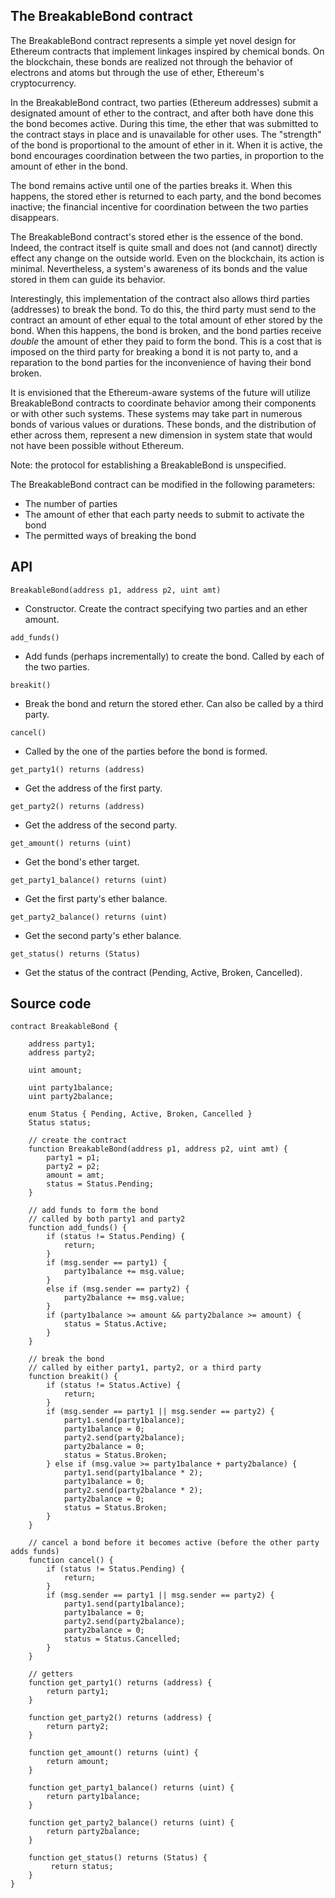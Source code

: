 ## The BreakableBond contract
The BreakableBond contract represents a simple yet novel design for Ethereum contracts that implement linkages inspired by chemical bonds. On the blockchain, these bonds are realized not through the behavior of electrons and atoms but through the use of ether, Ethereum's cryptocurrency.

In the BreakableBond contract, two parties (Ethereum addresses) submit a designated amount of ether to the contract, and after both have done this the bond becomes active. During this time, the ether that was submitted to the contract stays in place and is unavailable for other uses. The "strength" of the bond is proportional to the amount of ether in it. When it is active, the bond encourages coordination between the two parties, in proportion to the amount of ether in the bond.

The bond remains active until one of the parties breaks it. When this happens, the stored ether is returned to each party, and the bond becomes inactive; the financial incentive for coordination between the two parties disappears.

The BreakableBond contract's stored ether is the essence of the bond. Indeed, the contract itself is quite small and does not (and cannot) directly effect any change on the outside world. Even on the blockchain, its action is minimal. Nevertheless, a system's awareness of its bonds and the value stored in them can guide its behavior.

Interestingly, this implementation of the contract also allows third parties (addresses) to break the bond. To do this, the third party must send to the contract an amount of ether equal to the total amount of ether stored by the bond. When this happens, the bond is broken, and the bond parties receive *double* the amount of ether they paid to form the bond. This is a cost that is imposed on the third party for breaking a bond it is not party to, and a reparation to the bond parties for the inconvenience of having their bond broken.

It is envisioned that the Ethereum-aware systems of the future will utilize BreakableBond contracts to coordinate behavior among their components or with other such systems. These systems may take part in numerous bonds of various values or durations. These bonds, and the distribution of ether across them, represent a new dimension in system state that would not have been possible without Ethereum.

Note: the protocol for establishing a BreakableBond is unspecified.

The BreakableBond contract can be modified in the following parameters:
* The number of parties
* The amount of ether that each party needs to submit to activate the bond
* The permitted ways of breaking the bond

## API
``BreakableBond(address p1, address p2, uint amt)``
- Constructor. Create the contract specifying two parties and an ether amount.

``add_funds()``
- Add funds (perhaps incrementally) to create the bond. Called by each of the two parties.

``breakit()``
- Break the bond and return the stored ether. Can also be called by a third party.

``cancel()``
- Called by the one of the parties before the bond is formed.

``get_party1() returns (address)``
- Get the address of the first party.

``get_party2() returns (address)``
- Get the address of the second party.

``get_amount() returns (uint)``
- Get the bond's ether target.

``get_party1_balance() returns (uint)``
- Get the first party's ether balance.

``get_party2_balance() returns (uint)``
- Get the second party's ether balance.

``get_status() returns (Status)``
- Get the status of the contract (Pending, Active, Broken, Cancelled).


## Source code
```
contract BreakableBond {

    address party1;
    address party2;

    uint amount;

    uint party1balance;
    uint party2balance;

    enum Status { Pending, Active, Broken, Cancelled }
    Status status;

    // create the contract
    function BreakableBond(address p1, address p2, uint amt) {
        party1 = p1;
        party2 = p2;
        amount = amt;
        status = Status.Pending;
    }

    // add funds to form the bond
    // called by both party1 and party2
    function add_funds() {
        if (status != Status.Pending) {
            return;
        }
        if (msg.sender == party1) {
            party1balance += msg.value;
        }
        else if (msg.sender == party2) {
            party2balance += msg.value;
        }
        if (party1balance >= amount && party2balance >= amount) {
            status = Status.Active;
        }
    }

    // break the bond
    // called by either party1, party2, or a third party
    function breakit() {
        if (status != Status.Active) {
            return;
        }
        if (msg.sender == party1 || msg.sender == party2) {
            party1.send(party1balance);
            party1balance = 0;
            party2.send(party2balance);
            party2balance = 0;
            status = Status.Broken;
        } else if (msg.value >= party1balance + party2balance) {
            party1.send(party1balance * 2);
            party1balance = 0;
            party2.send(party2balance * 2);
            party2balance = 0;
            status = Status.Broken;
        }
    }

    // cancel a bond before it becomes active (before the other party adds funds)
    function cancel() {
        if (status != Status.Pending) {
            return;
        }
        if (msg.sender == party1 || msg.sender == party2) {
            party1.send(party1balance);
            party1balance = 0;
            party2.send(party2balance);
            party2balance = 0;
            status = Status.Cancelled;
        }
    }

    // getters
    function get_party1() returns (address) {
        return party1;
    }

    function get_party2() returns (address) {
        return party2;
    }

    function get_amount() returns (uint) {
        return amount;
    }

    function get_party1_balance() returns (uint) {
        return party1balance;
    }

    function get_party2_balance() returns (uint) {
        return party2balance;
    }

    function get_status() returns (Status) {
         return status;
    }
}
```
